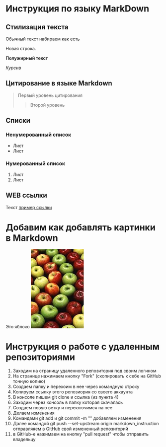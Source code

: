 # Инструкция по языку MarkDown

## Стилизация текста
Обычный текст набираем как есть

Новая строка.

**Полужирный текст**

*Курсив*

## Цитирование в языке Markdown
> Первый уровень цитирования
>> Второй уровень

## Списки
### Ненумерованный список
* Лист
* Лист

### Нумерованный список
1. Лист
2. Лист

## WEB ссылки
Текст [пример ссылки](http.example.com "Всплывающая подсказка")

# Добавим как добавлять картинки в Markdown
Это яблоко
![Яблоко](apple.jpg)

# Инструкция о работе с удаленным репозиториями 
1. Заходим на страницу удаленного репозитория под своим логином
2. На странице нажимаем кнопку "Fork" (скопировать к себе на GitHub точную копию)
3. Создаем папку и перехоим в нее через командную строку
4. Копируем ссылку этого репозиория со своего аккаунта 
5. В консоле пишем git clone и ссылка (из пункта 4)
6. Заходим через консоль в папку которая скачалась
7. Создаем новую ветку и переключимся на нее
8. Делаем изменения 
9. Командами git add и git commit -m "" добавляем изменения
10. Далее командой git push --set-upstream origin markdown_instruction отправляяем в GitHub свой измененный репозиторий
11. в GitHub-е нажимаем на кнопку "pull request" чтобы отправить владельцу 
 
